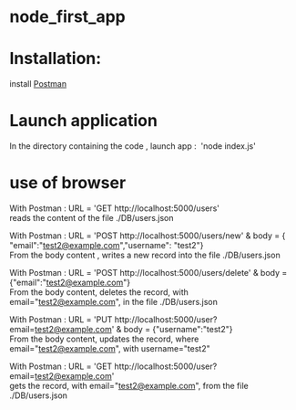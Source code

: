 # node_first_app


# Installation: &nbsp;
install [Postman](www.postman.com)

# Launch application
In the directory containing the code , launch app :&nbsp;
'node index.js'

# use of browser
With Postman : URL = 'GET http://localhost:5000/users'   
reads the content of the file ./DB/users.json

With Postman : URL = 'POST http://localhost:5000/users/new' & body = { "email":"test2@example.com","username": "test2"}  
From the body content , writes a new record into the file ./DB/users.json

With Postman : URL = 'POST http://localhost:5000/users/delete' & body = {"email":"test2@example.com"}  
From the body content, deletes the record, with email="test2@example.com", in the file ./DB/users.json

With Postman : URL = 'PUT http://localhost:5000/user?email=test2@example.com' & body = {"username":"test2"}  
From the body content, updates the record, where email="test2@example.com", with username="test2"

With Postman : URL = 'GET http://localhost:5000/user?email=test2@example.com'  
gets the record, with email="test2@example.com", from the file ./DB/users.json
